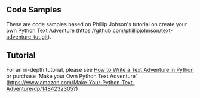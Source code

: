 Code Samples
-------
These are code samples based on Phillip Johson's tutorial on create your own Python Text Adventure (https://github.com/phillipjohnson/text-adventure-tut.git). 

Tutorial
--------
For an in-depth tutorial, please see [How to Write a Text Adventure in Python](http://letstalkdata.com/2014/08/how-to-write-a-text-adventure-in-python/) or purchase 'Make your Own Python Text Adventure' (https://www.amazon.com/Make-Your-Python-Text-Adventure/dp/1484232305?)

